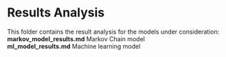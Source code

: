 # Results Analysis

This folder contains the result analysis for the models under consideration:
**markov_model_results.md**      Markov Chain model    
**ml_model_results.md**          Machine learning model 

